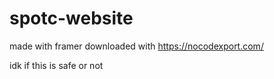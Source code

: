 # spotc-website

made with framer
downloaded with https://nocodexport.com/

idk if this is safe or not
